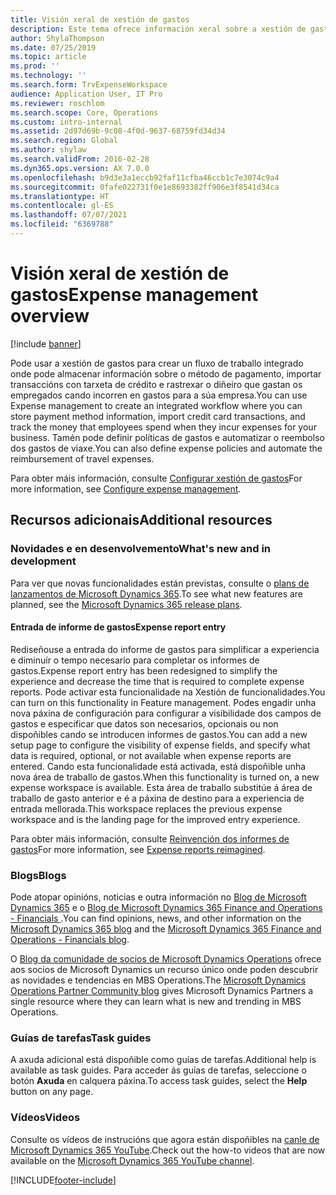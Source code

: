```yaml
---
title: Visión xeral de xestión de gastos
description: Este tema ofrece información xeral sobre a xestión de gastos e ligazóns a recursos adicionais. Pode usar a xestión de gastos para crear un fluxo de traballo integrado onde pode almacenar información sobre o método de pagamento, importar transaccións con tarxeta de crédito e rastrexar o diñeiro que gastan os empregados cando incorren en gastos para a súa empresa.
author: ShylaThompson
ms.date: 07/25/2019
ms.topic: article
ms.prod: ''
ms.technology: ''
ms.search.form: TrvExpenseWorkspace
audience: Application User, IT Pro
ms.reviewer: roschlom
ms.search.scope: Core, Operations
ms.custom: intro-internal
ms.assetid: 2d97d69b-9c08-4f0d-9637-68759fd34d34
ms.search.region: Global
ms.author: shylaw
ms.search.validFrom: 2016-02-28
ms.dyn365.ops.version: AX 7.0.0
ms.openlocfilehash: b9d3e3a1eccb92faf11cfba46ccb1c7e3074c9a4
ms.sourcegitcommit: 0fafe022731f0e1e8693382ff906e3f8541d34ca
ms.translationtype: HT
ms.contentlocale: gl-ES
ms.lasthandoff: 07/07/2021
ms.locfileid: "6369788"
---
```

# <a name="expense-management-overview"></a><span data-ttu-id="7ef3e-104">Visión xeral de xestión de gastos</span><span class="sxs-lookup"><span data-stu-id="7ef3e-104">Expense management overview</span></span>

[!include [banner](../includes/banner.md)]

<span data-ttu-id="7ef3e-105">Pode usar a xestión de gastos para crear un fluxo de traballo integrado onde pode almacenar información sobre o método de pagamento, importar transaccións con tarxeta de crédito e rastrexar o diñeiro que gastan os empregados cando incorren en gastos para a súa empresa.</span><span class="sxs-lookup"><span data-stu-id="7ef3e-105">You can use Expense management to create an integrated workflow where you can store payment method information, import credit card transactions, and track the money that employees spend when they incur expenses for your business.</span></span> <span data-ttu-id="7ef3e-106">Tamén pode definir políticas de gastos e automatizar o reembolso dos gastos de viaxe.</span><span class="sxs-lookup"><span data-stu-id="7ef3e-106">You can also define expense policies and automate the reimbursement of travel expenses.</span></span>

<span data-ttu-id="7ef3e-107">Para obter máis información, consulte [Configurar xestión de gastos](plan-expense-management.md)</span><span class="sxs-lookup"><span data-stu-id="7ef3e-107">For more information, see [Configure expense management](plan-expense-management.md).</span></span>

## <a name="additional-resources"></a><span data-ttu-id="7ef3e-108">Recursos adicionais</span><span class="sxs-lookup"><span data-stu-id="7ef3e-108">Additional resources</span></span>

### <a name="whats-new-and-in-development"></a><span data-ttu-id="7ef3e-109">Novidades e en desenvolvemento</span><span class="sxs-lookup"><span data-stu-id="7ef3e-109">What's new and in development</span></span>

<span data-ttu-id="7ef3e-110">Para ver que novas funcionalidades están previstas, consulte o [plans de lanzamentos de Microsoft Dynamics 365](/dynamics365/release-plans/).</span><span class="sxs-lookup"><span data-stu-id="7ef3e-110">To see what new features are planned, see the [Microsoft Dynamics 365 release plans](/dynamics365/release-plans/).</span></span>

#### <a name="expense-report-entry"></a><span data-ttu-id="7ef3e-111">Entrada de informe de gastos</span><span class="sxs-lookup"><span data-stu-id="7ef3e-111">Expense report entry</span></span>

<span data-ttu-id="7ef3e-112">Rediseñouse a entrada do informe de gastos para simplificar a experiencia e diminuír o tempo necesario para completar os informes de gastos.</span><span class="sxs-lookup"><span data-stu-id="7ef3e-112">Expense report entry has been redesigned to simplify the experience and decrease the time that is required to complete expense reports.</span></span> <span data-ttu-id="7ef3e-113">Pode activar esta funcionalidade na Xestión de funcionalidades.</span><span class="sxs-lookup"><span data-stu-id="7ef3e-113">You can turn on this functionality in Feature management.</span></span> <span data-ttu-id="7ef3e-114">Podes engadir unha nova páxina de configuración para configurar a visibilidade dos campos de gastos e especificar que datos son necesarios, opcionais ou non dispoñibles cando se introducen informes de gastos.</span><span class="sxs-lookup"><span data-stu-id="7ef3e-114">You can add a new setup page to configure the visibility of expense fields, and specify what data is required, optional, or not available when expense reports are entered.</span></span> <span data-ttu-id="7ef3e-115">Cando esta funcionalidade está activada, está dispoñible unha nova área de traballo de gastos.</span><span class="sxs-lookup"><span data-stu-id="7ef3e-115">When this functionality is turned on, a new expense workspace is available.</span></span> <span data-ttu-id="7ef3e-116">Esta área de traballo substitúe á área de traballo de gasto anterior e é a páxina de destino para a experiencia de entrada mellorada.</span><span class="sxs-lookup"><span data-stu-id="7ef3e-116">This workspace replaces the previous expense workspace and is the landing page for the improved entry experience.</span></span>

<span data-ttu-id="7ef3e-117">Para obter máis información, consulte [Reinvención dos informes de gastos](ExpenseWorkspaceNew.md)</span><span class="sxs-lookup"><span data-stu-id="7ef3e-117">For more information, see [Expense reports reimagined](ExpenseWorkspaceNew.md).</span></span>

### <a name="blogs"></a><span data-ttu-id="7ef3e-118">Blogs</span><span class="sxs-lookup"><span data-stu-id="7ef3e-118">Blogs</span></span>

<span data-ttu-id="7ef3e-119">Pode atopar opinións, noticias e outra información no [Blog de Microsoft Dynamics 365](https://community.dynamics.com/b/msftdynamicsblog?c=Enterprise) e o [Blog de Microsoft Dynamics 365 Finance and Operations - Financials ](https://community.dynamics.com/365/financeandoperations/b/financials).</span><span class="sxs-lookup"><span data-stu-id="7ef3e-119">You can find opinions, news, and other information on the [Microsoft Dynamics 365 blog](https://community.dynamics.com/b/msftdynamicsblog?c=Enterprise) and the [Microsoft Dynamics 365 Finance and Operations - Financials blog](https://community.dynamics.com/365/financeandoperations/b/financials).</span></span>

<span data-ttu-id="7ef3e-120">O [Blog da comunidade de socios de Microsoft Dynamics Operations](https://community.dynamics.com/partner/b/operationspartnercommunityblog) ofrece aos socios de Microsoft Dynamics un recurso único onde poden descubrir as novidades e tendencias en MBS Operations.</span><span class="sxs-lookup"><span data-stu-id="7ef3e-120">The [Microsoft Dynamics Operations Partner Community blog](https://community.dynamics.com/partner/b/operationspartnercommunityblog) gives Microsoft Dynamics Partners a single resource where they can learn what is new and trending in MBS Operations.</span></span>

### <a name="task-guides"></a><span data-ttu-id="7ef3e-121">Guías de tarefas</span><span class="sxs-lookup"><span data-stu-id="7ef3e-121">Task guides</span></span>

<span data-ttu-id="7ef3e-122">A axuda adicional está dispoñible como guías de tarefas.</span><span class="sxs-lookup"><span data-stu-id="7ef3e-122">Additional help is available as task guides.</span></span> <span data-ttu-id="7ef3e-123">Para acceder ás guías de tarefas, seleccione o botón **Axuda** en calquera páxina.</span><span class="sxs-lookup"><span data-stu-id="7ef3e-123">To access task guides, select the **Help** button on any page.</span></span>

### <a name="videos"></a><span data-ttu-id="7ef3e-124">Vídeos</span><span class="sxs-lookup"><span data-stu-id="7ef3e-124">Videos</span></span>

<span data-ttu-id="7ef3e-125">Consulte os vídeos de instrucións que agora están dispoñibles na [canle de Microsoft Dynamics 365 YouTube](https://www.youtube.com/channel/UCJGCg4rB3QSs8y_1FquelBQ).</span><span class="sxs-lookup"><span data-stu-id="7ef3e-125">Check out the how-to videos that are now available on the [Microsoft Dynamics 365 YouTube channel](https://www.youtube.com/channel/UCJGCg4rB3QSs8y_1FquelBQ).</span></span>


[!INCLUDE[footer-include](../includes/footer-banner.md)]